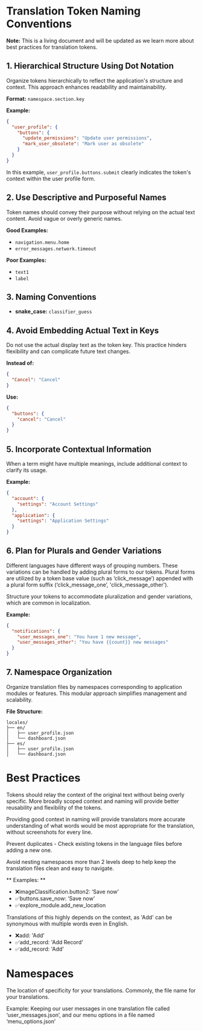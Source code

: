 # Translation Token Naming Conventions

**Note:** This is a living document and will be updated as we learn more about best practices for translation tokens.

## 1. Hierarchical Structure Using Dot Notation

Organize tokens hierarchically to reflect the application's structure and context. This approach enhances readability and maintainability.

**Format:** `namespace.section.key`

**Example:**

```json
{
  "user_profile": {
    "buttons": {
      "update_permissions": "Update user permissions",
      "mark_user_obsolete": "Mark user as obsolete"
    }
  }
}
```

In this example, `user_profile.buttons.submit` clearly indicates the token's context within the user profile form.

## 2. Use Descriptive and Purposeful Names

Token names should convey their purpose without relying on the actual text content. Avoid vague or overly generic names.

**Good Examples:**

- `navigation.menu.home`
- `error_messages.network.timeout`

**Poor Examples:**

- `text1`
- `label`

## 3. Naming Conventions

- **snake_case:** `classifier_guess`

## 4. Avoid Embedding Actual Text in Keys

Do not use the actual display text as the token key. This practice hinders flexibility and can complicate future text changes.

**Instead of:**

```json
{
  "Cancel": "Cancel"
}
```

**Use:**

```json
{
  "buttons": {
    "cancel": "Cancel"
  }
}
```

## 5. Incorporate Contextual Information

When a term might have multiple meanings, include additional context to clarify its usage.

**Example:**

```json
{
  "account": {
    "settings": "Account Settings"
  },
  "application": {
    "settings": "Application Settings"
  }
}
```

## 6. Plan for Plurals and Gender Variations

Different languages have different ways of grouping numbers. These variations can be handled by adding plural forms to our tokens. Plural forms are utilized by a token base value (such as ‘click_message’) appended with a plural form suffix (‘click_message_one’, 'click_message_other').

Structure your tokens to accommodate pluralization and gender variations, which are common in localization.

**Example:**

```json
{
  "notifications": {
    "user_messages_one": "You have 1 new message",
    "user_messages_other": "You have {{count}} new messages"
  }
}
```

## 7. Namespace Organization

Organize translation files by namespaces corresponding to application modules or features. This modular approach
simplifies management and scalability.

**File Structure:**

```
locales/
├── en/
│   ├── user_profile.json
│   └── dashboard.json
├── es/
│   ├── user_profile.json
│   └── dashboard.json
```

# Best Practices

Tokens should relay the context of the original text without being overly specific. More broadly scoped context and naming will provide better reusability and flexibility of the tokens.

Providing good context in naming will provide translators more accurate understanding of what words would be most
appropriate for the translation, without screenshots for every line.

Prevent duplicates - Check existing tokens in the language files before adding a new one.

Avoid nesting namespaces more than 2 levels deep to help keep the translation files clean and easy to navigate.

** Examples: **

- ❌imageClassification.button2: ‘Save now’
- ✅buttons.save_now: ‘Save now’
- ✅explore_module.add_new_location

Translations of this highly depends on the context, as 'Add' can be synonymous with multiple words even in English.

- ❌add: 'Add'
- ✅add_record: 'Add Record'
- ✅add_record: 'Add'

# Namespaces

The location of specificity for your translations. Commonly, the file name for your translations.

Example: Keeping our user messages in one translation file called ‘user_messages.json’, and our menu options in a file named ‘menu_options.json’
